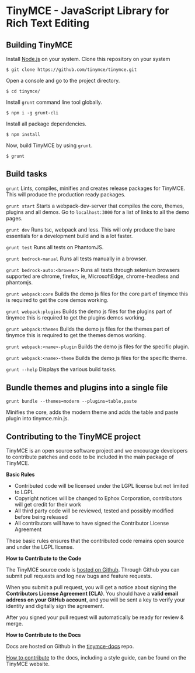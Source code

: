 TinyMCE - JavaScript Library for Rich Text Editing
===================================================

Building TinyMCE
-----------------
Install [Node.js](https://nodejs.org/en/) on your system.
Clone this repository on your system
```
$ git clone https://github.com/tinymce/tinymce.git
```
Open a console and go to the project directory.
```
$ cd tinymce/
```
Install `grunt` command line tool globally.
```
$ npm i -g grunt-cli
```
Install all package dependencies.
```
$ npm install
```
Now, build TinyMCE by using `grunt`.
```
$ grunt
```


Build tasks
------------
`grunt`
Lints, compiles, minifies and creates release packages for TinyMCE. This will produce the production ready packages.

`grunt start`
Starts a webpack-dev-server that compiles the core, themes, plugins and all demos. Go to `localhost:3000` for a list of links to all the demo pages.

`grunt dev`
Runs tsc, webpack and less. This will only produce the bare essentials for a development build and is a lot faster.

`grunt test`
Runs all tests on PhantomJS.

`grunt bedrock-manual`
Runs all tests manually in a browser.

`grunt bedrock-auto:<browser>`
Runs all tests through selenium browsers supported are chrome, firefox, ie, MicrosoftEdge, chrome-headless and phantomjs.

`grunt webpack:core`
Builds the demo js files for the core part of tinymce this is required to get the core demos working.

`grunt webpack:plugins`
Builds the demo js files for the plugins part of tinymce this is required to get the plugins demos working.

`grunt webpack:themes`
Builds the demo js files for the themes part of tinymce this is required to get the themes demos working.

`grunt webpack:<name>-plugin`
Builds the demo js files for the specific plugin.

`grunt webpack:<name>-theme`
Builds the demo js files for the specific theme.

`grunt --help`
Displays the various build tasks.

Bundle themes and plugins into a single file
---------------------------------------------
`grunt bundle --themes=modern --plugins=table,paste`

Minifies the core, adds the modern theme and adds the table and paste plugin into tinymce.min.js.

Contributing to the TinyMCE project
------------------------------------
TinyMCE is an open source software project and we encourage developers to contribute patches and code to be included in the main package of TinyMCE.

__Basic Rules__

* Contributed code will be licensed under the LGPL license but not limited to LGPL
* Copyright notices will be changed to Ephox Corporation, contributors will get credit for their work
* All third party code will be reviewed, tested and possibly modified before being released
* All contributors will have to have signed the Contributor License Agreement

These basic rules ensures that the contributed code remains open source and under the LGPL license.

__How to Contribute to the Code__

The TinyMCE source code is [hosted on Github](https://github.com/tinymce/tinymce). Through Github you can submit pull requests and log new bugs and feature requests.

When you submit a pull request, you will get a notice about signing the __Contributors License Agreement (CLA)__.
You should have a __valid email address on your GitHub account__, and you will be sent a key to verify your identity and digitally sign the agreement.

After you signed your pull request will automatically be ready for review & merge.

__How to Contribute to the Docs__

Docs are hosted on Github in the [tinymce-docs](https://github.com/tinymce/tinymce-docs) repo.

[How to contribute](https://www.tinymce.com/docs/advanced/contributing-docs/) to the docs, including a style guide, can be found on the TinyMCE website.
